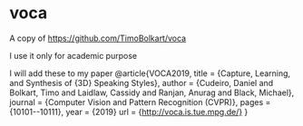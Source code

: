 # voca

A copy of https://github.com/TimoBolkart/voca

I use it only for academic purpose 

I will add these to my paper
@article{VOCA2019,
    title = {Capture, Learning, and Synthesis of {3D} Speaking Styles},
    author = {Cudeiro, Daniel and Bolkart, Timo and Laidlaw, Cassidy and Ranjan, Anurag and Black, Michael},
    journal = {Computer Vision and Pattern Recognition (CVPR)},
    pages = {10101--10111},
    year = {2019}
    url = {http://voca.is.tue.mpg.de/}
}